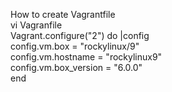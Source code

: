 How to create Vagrantfile  
vi Vagranfile  
Vagrant.configure("2") do |config  
  config.vm.box = "rockylinux/9"  
  config.vm.hostname = "rockylinux9"  
  config.vm.box_version = "6.0.0"  
end
